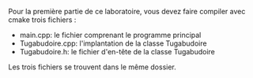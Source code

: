 Pour la première partie de ce laboratoire, vous devez faire compiler avec cmake trois fichiers : 
- main.cpp: le fichier comprenant le programme principal
- Tugabudoire.cpp: l'implantation de la classe Tugabudoire
- Tugabudoire.h: le fichier d'en-tête de la classe Tugabudoire


Les trois fichiers se trouvent dans le même dossier. 
